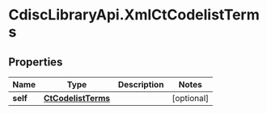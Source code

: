 # CdiscLibraryApi.XmlCtCodelistTerms

## Properties

Name | Type | Description | Notes
------------ | ------------- | ------------- | -------------
**self** | [**CtCodelistTerms**](CtCodelistTerms.md) |  | [optional] 


